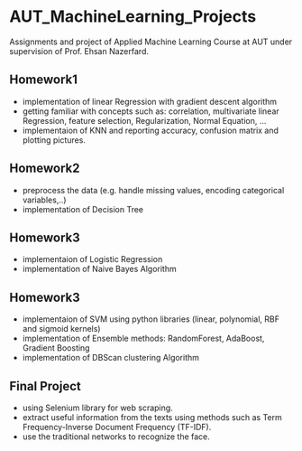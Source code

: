 # AUT_MachineLearning_Projects
Assignments and project of Applied Machine Learning Course at AUT under supervision of Prof. Ehsan Nazerfard.

## Homework1
* implementation of linear Regression with gradient descent algorithm
* getting familiar with concepts such as: correlation, multivariate linear Regression, feature selection, Regularization, Normal Equation, ...
* implementaion of KNN and reporting accuracy, confusion matrix and plotting pictures.
## Homework2
* preprocess the data (e.g. handle missing values, encoding categorical variables,..)
* implementation of Decision Tree
## Homework3
* implementaion of Logistic Regression
* implementation of Naive Bayes Algorithm
## Homework3
* implementaion of SVM using python libraries (linear, polynomial, RBF and sigmoid kernels)
* implementation of Ensemble methods: RandomForest, AdaBoost, Gradient Boosting
* implementation of DBScan clustering Algorithm
## Final Project
* using Selenium library for web scraping.
* extract useful information from the texts using methods such as Term Frequency-Inverse Document Frequency (TF-IDF).
* use the traditional networks to recognize the face.
